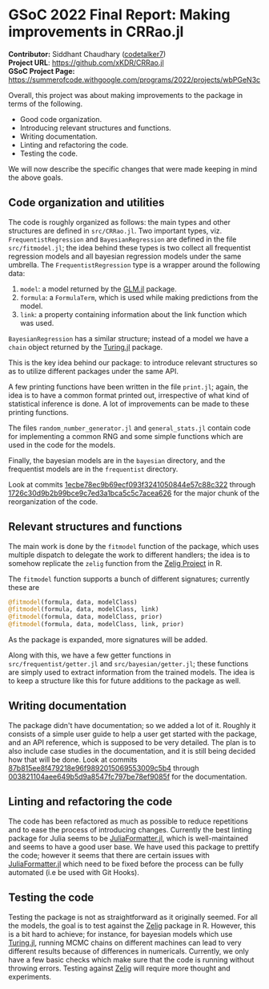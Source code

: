 # GSoC 2022 Final Report: Making improvements in CRRao.jl

**Contributor:** Siddhant Chaudhary ([codetalker7](https://github.com/codetalker7))  
**Project URL**: https://github.com/xKDR/CRRao.jl  
**GSoC Project Page:** https://summerofcode.withgoogle.com/programs/2022/projects/wbPGeN3c

Overall, this project was about making improvements to the package in terms of the following.

- Good code organization.
- Introducing relevant structures and functions.
- Writing documentation. 
- Linting and refactoring the code.
- Testing the code. 

We will now describe the specific changes that were made keeping in mind the above goals.


## Code organization and utilities

The code is roughly organized as follows: the main types and other structures are defined in `src/CRRao.jl`. Two important types, viz. `FrequentistRegression` and `BayesianRegression` are defined in the file `src/fitmodel.jl`; the idea behind these types is two collect all frequentist regression models and all bayesian regression models under the same umbrella. The `FrequentistRegression` type is a wrapper around the following data:

1. `model`: a model returned by the [GLM.jl](https://github.com/JuliaStats/GLM.jl) package.
2. `formula`: a `FormulaTerm`, which is used while making predictions from the model.
3. `link`: a property containing information about the link function which was used. 

`BayesianRegression` has a similar structure; instead of a model we have a `chain` object returned by the [Turing.jl](https://turing.ml/stable/) package.

This is the key idea behind our package: to introduce relevant structures so as to utilize different packages under the same API.

A few printing functions have been written in the file `print.jl`; again, the idea is to have a common format printed out, irrespective of what kind of statistical inference is done. A lot of improvements can be made to these printing functions.

The files `random_number_generator.jl` and `general_stats.jl` contain code for implementing a common RNG and some simple functions which are used in the code for the models.

Finally, the bayesian models are in the `bayesian` directory, and the frequentist models are in the `frequentist` directory.

Look at commits [1ecbe78ec9b69ecf093f3241050844e57c88c322](https://github.com/xKDR/CRRao.jl/commit/1ecbe78ec9b69ecf093f3241050844e57c88c322) through [1726c30d9b2b99bce9c7ed3a1bca5c5c7acea626](https://github.com/xKDR/CRRao.jl/commit/1726c30d9b2b99bce9c7ed3a1bca5c5c7acea626) for the major chunk of the reorganization of the code.

## Relevant structures and functions

The main work is done by the `fitmodel` function of the package, which uses multiple dispatch to delegate the work to different handlers; the idea is to somehow replicate the `zelig` function from the [Zelig Project](http://docs.zeligproject.org/articles/quickstart.html) in R.

The `fitmodel` function supports a bunch of different signatures; currently these are 
```julia
@fitmodel(formula, data, modelClass)
@fitmodel(formula, data, modelClass, link)
@fitmodel(formula, data, modelClass, prior)
@fitmodel(formula, data, modelClass, link, prior)
```
As the package is expanded, more signatures will be added.

Along with this, we have a few getter functions in `src/frequentist/getter.jl` and `src/bayesian/getter.jl`; these functions are simply used to extract information from the trained models. The idea is to keep a structure like this for future additions to the package as well.

## Writing documentation

The package didn't have documentation; so we added a lot of it. Roughly it consists of a simple user guide to help a user get started with the package, and an API reference, which is supposed to be very detailed. The plan is to also include case studies in the documentation, and it is still being decided how that will be done. Look at commits [87b815ee8f479218e96f9892015069553009c5b4](https://github.com/xKDR/CRRao.jl/commit/87b815ee8f479218e96f9892015069553009c5b4) through [003821104aee649b5d9a8547fc797be78ef9085f](https://github.com/xKDR/CRRao.jl/commit/003821104aee649b5d9a8547fc797be78ef9085f) for the documentation.

## Linting and refactoring the code

The code has been refactored as much as possible to reduce repetitions and to ease the process of introducing changes. Currently the best linting package for Julia seems to be [JuliaFormatter.jl](https://domluna.github.io/JuliaFormatter.jl/dev/), which is well-maintained and seems to have a good user base. We have used this package to prettify the code; however it seems that there are certain issues with [JuliaFormatter.jl](https://domluna.github.io/JuliaFormatter.jl/dev/) which need to be fixed before the process can be fully automated (i.e be used with Git Hooks).

## Testing the code

Testing the package is not as straightforward as it originally seemed. For all the models, the goal is to test against the [Zelig](http://docs.zeligproject.org/articles/quickstart.html) package in R. However, this is a bit hard to achieve; for instance, for bayesian models which use [Turing.jl](https://turing.ml/stable/), running MCMC chains on different machines can lead to very different results because of differences in numericals. Currently, we only have a few basic checks which make sure that the code is running without throwing errors. Testing against [Zelig](http://docs.zeligproject.org/articles/quickstart.html) will require more thought and experiments. 

